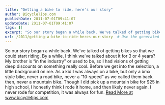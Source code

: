 ```yaml
---
title: "Getting a bike to ride, here’s our story"
author: BicycleTips.com
publishDate: 2011-07-01T09:41:07
updateDate: 2011-07-01T09:41:07
tags: []
excerpt: "So our story began a while back. We've talked of getting bikes so that we could start riding. By a while, I think we've talked about it for 3 or 4 years? My brother is &ldquo;in the industry&rdquo; or used to be, so I had visions of getting deep discounts on something really cool. Before we get into the selection, a little background on me. As a kid I was always on a bike, but only a bmx style bike, never a road bike, never a &ldquo;10-speed&rdquo; as we called them back then, never a mountain bike. Though I did pick up a mountain bike for $25 in high school, I honestly think I rode it home, and then likely never again. I never rode for competition, it was always for fun."
url: /2011/getting-a-bike-to-ride-heres-our-story  # Use the generated URL with year
---
```

So our story began a while back. We've talked of getting bikes so that we could start riding. By a while, I think we've talked about it for 3 or 4 years? My brother is &ldquo;in the industry&rdquo; or used to be, so I had visions of getting deep discounts on something really cool. Before we get into the selection, a little background on me. As a kid I was always on a bike, but only a bmx style bike, never a road bike, never a &ldquo;10-speed&rdquo; as we called them back then, never a mountain bike. Though I did pick up a mountain bike for $25 in high school, I honestly think I rode it home, and then likely never again. I never rode for competition, it was always for fun. <a href="https://www.bicycletips.com/tips/aid/3">Read More at www.bicycletips.com</a>
